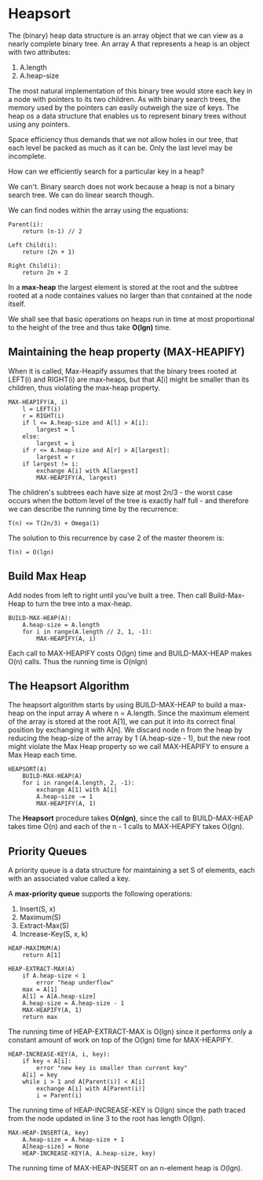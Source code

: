 # Heapsort

The (binary) heap data structure is an array object that we can view as a nearly complete binary tree.
An array A that represents a heap is an object with two attributes:


1. A.length
2. A.heap-size


The most natural implementation of this binary tree would store each key in a node with pointers to its two children.
As with binary search trees, the memory used by the pointers can easily outweigh the size of keys.
The heap os a data structure that enables us to represent binary trees without using any pointers.


Space efficiency thus demands that we not allow holes in our tree, that each level be packed as much as it can be.
Only the last level may be incomplete.


How can we efficiently search for a particular key in a heap?


We can't. Binary search does not work because a heap is not a binary search tree.
We can do linear search though.


We can find nodes within the array using the equations:

``` text
Parent(i):
    return (n-1) // 2

Left Child(i):
    return (2n + 1)

Right Child(i):
    return 2n + 2
```


In a **max-heap** the largest element is stored at the root and the subtree rooted at a node containes values no larger than that contained at the node itself.


We shall see that basic operations on heaps run in time at most proportional to the height of the tree and thus take **O(lgn)** time.

## Maintaining the heap property (MAX-HEAPIFY)

When it is called, Max-Heapify assumes that the binary trees rooted at LEFT(i) and RIGHT(i) are max-heaps, but that A[i] might be smaller than its children, thus violating the max-heap property.


``` text
MAX-HEAPIFY(A, i)
    l = LEFT(i)
    r = RIGHT(i)
    if l <= A.heap-size and A[l] > A[i]:
        largest = l
    else:
        largest = i
    if r <= A.heap-size and A[r] > A[largest]:
        largest = r
    if largest != i:
        exchange A[i] with A[largest]
        MAX-HEAPIFY(A, largest)
```


The children's subtrees each have size at most 2n/3 - the worst case occurs when the bottom level of the tree is exactly half full - and therefore we can describe the running time by the recurrence:


``` text
T(n) <= T(2n/3) + Omega(1)
```

The solution to this recurrence by case 2 of the master theorem is:

``` text
T(n) = O(lgn)
```

## Build Max Heap

Add nodes from left to right until you've built a tree.
Then call Build-Max-Heap to turn the tree into a max-heap.

``` text
BUILD-MAX-HEAP(A):
    A.heap-size = A.length
    for i in range(A.length // 2, 1, -1):
        MAX-HEAPIFY(A, i)
```

Each call to MAX-HEAPIFY costs O(lgn) time and BUILD-MAX-HEAP makes O(n) calls.
Thus the running time is O(nlgn)

## The Heapsort Algorithm

The heapsort algorithm starts by using BUILD-MAX-HEAP to build a max-heap on the input array A where n = A.length.
Since the maximum element of the array is stored at the root A[1], we can put it into its correct final position by exchanging it with A[n].
We discard node n from the heap by reducing the heap-size of the array by 1 (A.heap-size - 1), but the new root might violate the Max Heap property so we call MAX-HEAPIFY to ensure a Max Heap each time.

``` text
HEAPSORT(A)
    BUILD-MAX-HEAP(A)
    for i in range(A.length, 2, -1):
        exchange A[1] with A[i]
        A.heap-size -= 1
        MAX-HEAPIFY(A, 1)
```

The **Heapsort** procedure takes **O(nlgn)**, since the call to BUILD-MAX-HEAP takes time O(n) and each of the n - 1 calls to MAX-HEAPIFY takes O(lgn).

## Priority Queues

A priority queue is a data structure for maintaining a set S of elements, each with an associated value called a key.


A **max-priority queue** supports the following operations:

1. Insert(S, x)
2. Maximum(S)
3. Extract-Max(S)
4. Increase-Key(S, x, k)

``` text
HEAP-MAXIMUM(A)
    return A[1]
```

``` text
HEAP-EXTRACT-MAX(A)
    if A.heap-size < 1
        error "heap underflow"
    max = A[1]
    A[1] = A[A.heap-size]
    A.heap-size = A.heap-size - 1
    MAX-HEAPIFY(A, 1)
    return max
```
The running time of HEAP-EXTRACT-MAX is O(lgn) since it performs only a constant amount of work on top of the O(lgn) time for MAX-HEAPIFY.

``` text
HEAP-INCREASE-KEY(A, i, key):
    if key < A[i]:
        error "new key is smaller than current key"
    A[i] = key
    while i > 1 and A[Parent(i)] < A[i]
        exchange A[i] with A[Parent(i)]
        i = Parent(i)
```

The running time of HEAP-INCREASE-KEY is O(lgn) since the path traced from the node updated in line 3 to the root has length O(lgn).

``` text
MAX-HEAP-INSERT(A, key)
    A.heap-size = A.heap-size + 1
    A[heap-size] = None
    HEAP-INCREASE-KEY(A, A.heap-size, key)
```

The running time of MAX-HEAP-INSERT on an n-element heap is O(lgn).
